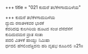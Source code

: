 +++
title = "021 ಕುದುರೆ ತಲೆಕೆಳಗಾದುದಿಳೆಯ"

+++
ಕುದುರೆ ತಲೆಕೆಳಗಾದುದಿಳೆಯ  
ದ್ದುದು ರಸಾತಳಕವರ ಭಾರಕೆ  
ಕೆದರಿದವು ಕುಲಗಿರಿಯ ಹೂಟದ ಸಂಚ ದೆಸೆದೆಸೆಗೆ  
ಕುದಿದುದಮರ ವ್ರಾತ ಸಂತಾ  
ಪದಲಿ ವಿತಳಕೆ ಹಾಯ್ದು ನಿಮಿಷಾ  
ರ್ಧದಲಿ ಹೆಗಲಿಂದೆತ್ತಿದನು ಹರಿ ವೃಷಭ ರೂಪಿನಲಿ       ॥21॥